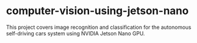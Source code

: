 # computer-vision-using-jetson-nano
This project covers image recognition and classification for the autonomous self-driving cars system using NVIDIA Jetson Nano GPU.
